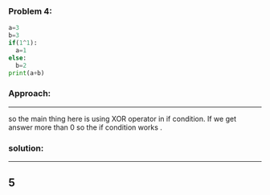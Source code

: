 ### Problem 4:
```python
a=3
b=3
if(1^1):
  a=1
else:
  b=2
print(a+b)
```
### Approach:
---
so the main thing here is using XOR operator in if condition. If we get answer more than 0 so the if condition works .
### solution:
---
5
---
